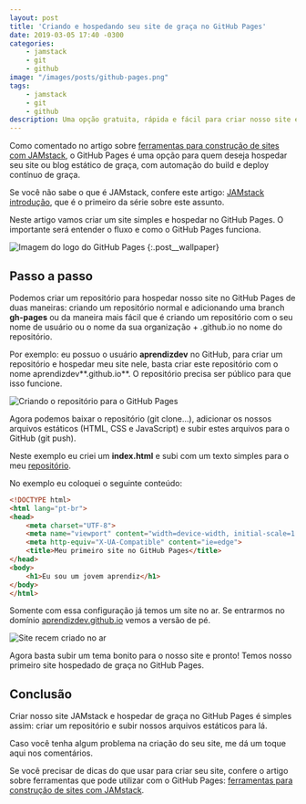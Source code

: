 ```yaml
---
layout: post
title: 'Criando e hospedando seu site de graça no GitHub Pages'
date: 2019-03-05 17:40 -0300
categories:
    - jamstack
    - git
    - github
image: "/images/posts/github-pages.png"
tags:
    - jamstack
    - git
    - github
description: Uma opção gratuita, rápida e fácil para criar nosso site e hospedar de graça utilizando o GitHub
---
```

Como comentado no artigo sobre [ferramentas para construção de sites com JAMstack](/posts/ferramentas-para-construção-de-sites-com-jamstack/), o GitHub Pages é uma opção para quem deseja hospedar seu site ou blog estático de graça, com automação do build e deploy contínuo de graça.

Se você não sabe o que é JAMstack, confere este artigo: [JAMstack introdução](/posts/jamstack-introdução-o-que-é-jamstack/), que é o primeiro da série sobre este assunto.

Neste artigo vamos criar um site simples e hospedar no GitHub Pages. O importante será entender o fluxo e como o GitHub Pages funciona.

![Imagem do logo do GitHub Pages]({{page.image}})
{:.post__wallpaper}

## Passo a passo

Podemos criar um repositório para hospedar nosso site no GitHub Pages de duas maneiras: criando um repositório normal e adicionando uma branch **gh-pages** ou da maneira mais fácil que é criando um repositório com o seu nome de usuário ou o nome da sua organização + .github.io no nome do repositório.

Por exemplo: eu possuo o usuário **aprendizdev** no GitHub, para criar um repositório e hospedar meu site nele, basta criar este repositório com o nome aprendizdev**.github.io**. O repositório precisa ser público para que isso funcione.

![Criando o repositório para o GitHub Pages]({{site.post_images}}criando-repositorio-github-pages.png)

Agora podemos baixar o repositório (git clone…), adicionar os nossos arquivos estáticos (HTML, CSS e JavaScript) e subir estes arquivos para o GitHub (git push).

Neste exemplo eu criei um **index.html** e subi com um texto simples para o meu [repositório](https://github.com/aprendizdev/aprendizdev.github.io).

No exemplo eu coloquei o seguinte conteúdo:

```html
<!DOCTYPE html>
<html lang="pt-br">
<head>
    <meta charset="UTF-8">
    <meta name="viewport" content="width=device-width, initial-scale=1.0">
    <meta http-equiv="X-UA-Compatible" content="ie=edge">
    <title>Meu primeiro site no GitHub Pages</title>
</head>
<body>
    <h1>Eu sou um jovem aprendiz</h1>
</body>
</html>
```

Somente com essa configuração já temos um site no ar. Se entrarmos no domínio [aprendizdev.github.io](https://aprendizdev.github.io/) vemos a versão de pé.

![Site recem criado no ar]({{site.post_images}}aprendiz.dev-no-ar.png)

Agora basta subir um tema bonito para o nosso site e pronto! Temos nosso primeiro site hospedado de graça no GitHub Pages.

## Conclusão

Criar nosso site JAMstack e hospedar de graça no GitHub Pages é simples assim: criar um repositório e subir nossos arquivos estáticos para lá.

Caso você tenha algum problema na criação do seu site, me dá um toque aqui nos comentários.

Se você precisar de dicas do que usar para criar seu site, confere o artigo sobre ferramentas que pode utilizar com o GitHub Pages: [ferramentas para construção de sites com JAMstack](/posts/ferramentas-para-construção-de-sites-com-jamstack/).

